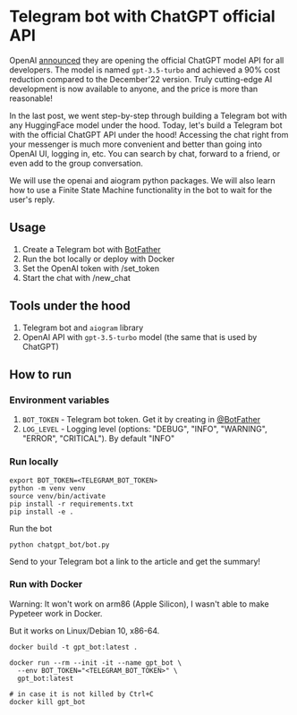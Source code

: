 # Telegram bot with ChatGPT official API
OpenAI [announced](https://openai.com/blog/introducing-chatgpt-and-whisper-apis) they are opening the official ChatGPT model API for all developers. 
The model is named `gpt-3.5-turbo` and achieved a 90% cost reduction compared to the December'22 version. Truly cutting-edge AI development is now available to anyone, and the price is more than reasonable! 

In the last post, we went step-by-step through building a Telegram bot with any HuggingFace model under the hood. Today, let's build a Telegram bot with the official ChatGPT API under the hood! Accessing the chat right from your messenger is much more convenient and better than going into OpenAI UI, logging in, etc. You can search by chat, forward to a friend, or even add to the group conversation.

We will use the openai and aiogram python packages. We will also learn how to use a Finite State Machine functionality in the bot to wait for the user's reply.

## Usage

1. Create a Telegram bot with [BotFather](https://t.me/botfather)
2. Run the bot locally or deploy with Docker
3. Set the OpenAI token with /set_token
4. Start the chat with /new_chat

## Tools under the hood

1. Telegram bot and `aiogram` library
2. OpenAI API with `gpt-3.5-turbo` model (the same that is used by ChatGPT)

## How to run

### Environment variables

1. `BOT_TOKEN` - Telegram bot token. Get it by creating in [@BotFather](https://t.me/BotFather)
2. `LOG_LEVEL` - Logging level (options: "DEBUG", "INFO", "WARNING", "ERROR", "CRITICAL"). By default "INFO"

### Run locally

```shell
export BOT_TOKEN=<TELEGRAM_BOT_TOKEN>
python -m venv venv
source venv/bin/activate
pip install -r requirements.txt
pip install -e .
```

Run the bot

```shell
python chatgpt_bot/bot.py
```

Send to your Telegram bot a link to the article and get the summary!

### Run with Docker

Warning: It won't work on arm86 (Apple Silicon), I wasn't able to make Pypeteer work in Docker.

But it works on Linux/Debian 10, x86-64.

```shell
docker build -t gpt_bot:latest .

docker run --rm --init -it --name gpt_bot \
  --env BOT_TOKEN="<TELEGRAM_BOT_TOKEN>" \
  gpt_bot:latest

# in case it is not killed by Ctrl+C
docker kill gpt_bot
```

